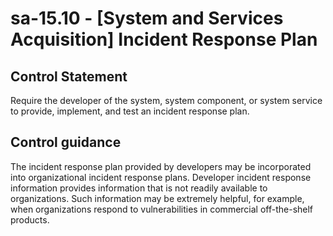 # sa-15.10 - \[System and Services Acquisition\] Incident Response Plan

## Control Statement

Require the developer of the system, system component, or system service to provide, implement, and test an incident response plan.

## Control guidance

The incident response plan provided by developers may be incorporated into organizational incident response plans. Developer incident response information provides information that is not readily available to organizations. Such information may be extremely helpful, for example, when organizations respond to vulnerabilities in commercial off-the-shelf products.
